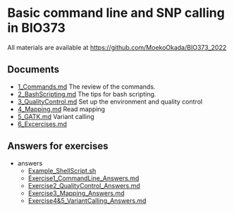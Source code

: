 # Basic command line and SNP calling in BIO373

All materials are available at <https://github.com/MoekoOkada/BIO373_2022>

## Documents

- [1_Commands.md](https://github.com/MoekoOkada/BIO373_2022/blob/main/1_Commands.md)
    The review of the commands.
- [2_BashScripting.md](https://github.com/MoekoOkada/BIO373_2022/blob/main/2_BashScripting.md)
    The tips for bash scripting.
- [3_QualityControl.md](https://github.com/MoekoOkada/BIO373_2022/blob/main/3_QualityControl.md)
    Set up the environment and quality control
- [4_Mapping.md](https://github.com/MoekoOkada/BIO373_2022/blob/main/4_Mapping.md)
    Read mapping
- [5_GATK.md](https://github.com/MoekoOkada/BIO373_2022/blob/main/5_GATK.md)
    Variant calling
- [6_Excercises.md](https://github.com/MoekoOkada/BIO373_2022/blob/main/6_Exercises.md)

## Answers for exercises

- answers
  - [Example_ShellScript.sh](https://github.com/MoekoOkada/BIO373_2022/blob/main/answers/Example_ShellScript.sh)
  - [Exercise1_CommandLine_Answers.md](https://github.com/MoekoOkada/BIO373_2022/blob/main/answers/Exercise1_CommandLine_Answers.md)
  - [Exercise2_QualityControl_Answers.md](https://github.com/MoekoOkada/BIO373_2022/blob/main/answers/Exercise2_QualityControl_Answers.md)
  - [Exercise3_Mapping_Answers.md](https://github.com/MoekoOkada/BIO373_2022/blob/main/answers/Exercise3_Mapping_Answers.md)
  - [Exercise4&5_VariantCalling_Answers.md](https://github.com/MoekoOkada/BIO373_2022/blob/main/answers/Exercise4&5_VariantCalling_Answers.md)

